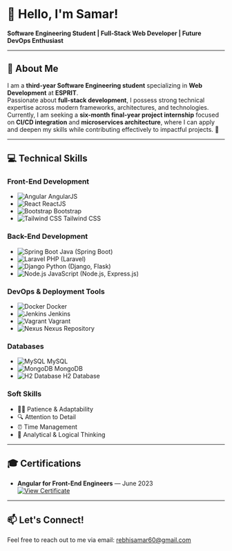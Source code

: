 # 👋 Hello, I'm Samar!

**Software Engineering Student | Full-Stack Web Developer | Future DevOps Enthusiast**

---

## 📜 About Me
I am a **third-year Software Engineering student** specializing in **Web Development** at **ESPRIT**.  
Passionate about **full-stack development**, I possess strong technical expertise across modern frameworks, architectures, and technologies. Currently, I am seeking a **six-month final-year project internship** focused on **CI/CD integration** and **microservices architecture**, where I can apply and deepen my skills while contributing effectively to impactful projects. 🚀

---

## 💻 Technical Skills

### Front-End Development
- ![Angular](https://img.shields.io/badge/-Angular-DD0031?style=flat&logo=angular&logoColor=white) AngularJS  
- ![React](https://img.shields.io/badge/-React-61DAFB?style=flat&logo=react&logoColor=white) ReactJS  
- ![Bootstrap](https://img.shields.io/badge/-Bootstrap-563D7C?style=flat&logo=bootstrap&logoColor=white) Bootstrap  
- ![Tailwind CSS](https://img.shields.io/badge/-Tailwind%20CSS-06B6D4?style=flat&logo=tailwindcss&logoColor=white) Tailwind CSS  

### Back-End Development
- ![Spring Boot](https://img.shields.io/badge/-Spring%20Boot-6DB33F?style=flat&logo=spring&logoColor=white) Java (Spring Boot)  
- ![Laravel](https://img.shields.io/badge/-Laravel-EF3E00?style=flat&logo=laravel&logoColor=white) PHP (Laravel)  
- ![Django](https://img.shields.io/badge/-Django-092E20?style=flat&logo=django&logoColor=white) Python (Django, Flask)  
- ![Node.js](https://img.shields.io/badge/-Node.js-8CC84B?style=flat&logo=node.js&logoColor=white) JavaScript (Node.js, Express.js)

### DevOps & Deployment Tools
- ![Docker](https://img.shields.io/badge/-Docker-2496ED?style=flat&logo=docker&logoColor=white) Docker  
- ![Jenkins](https://img.shields.io/badge/-Jenkins-D24939?style=flat&logo=jenkins&logoColor=white) Jenkins  
- ![Vagrant](https://img.shields.io/badge/-Vagrant-186128?style=flat&logo=vagrant&logoColor=white) Vagrant  
- ![Nexus](https://img.shields.io/badge/-Nexus-008C5E?style=flat&logo=nexus&logoColor=white) Nexus Repository  

### Databases
- ![MySQL](https://img.shields.io/badge/-MySQL-4479A1?style=flat&logo=mysql&logoColor=white) MySQL  
- ![MongoDB](https://img.shields.io/badge/-MongoDB-47A248?style=flat&logo=mongodb&logoColor=white) MongoDB  
- ![H2 Database](https://img.shields.io/badge/-H2-003DA5?style=flat&logo=h2database&logoColor=white) H2 Database  

### Soft Skills
- 🧘‍♂️ Patience & Adaptability  
- 🔍 Attention to Detail  
- ⏰ Time Management  
- 🧠 Analytical & Logical Thinking  

---

## 🎓 Certifications
- **Angular for Front-End Engineers** — June 2023  
  [![View Certificate](https://img.shields.io/badge/View%20Certificate-007ACC?style=for-the-badge&logo=Microsoft&logoColor=white)](https://www.certificate-link.com)

---

## 📫 Let's Connect!
Feel free to reach out to me via email: [rebhisamar60@gmail.com](mailto:rebhisamar60@gmail.com)

